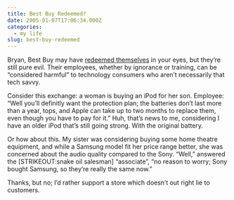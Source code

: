 ```yaml
---
title: Best Buy Redeemed?
date: 2005-01-07T17:06:34.000Z
categories:
  - my life
slug: best-buy-redeemed
---
```

Bryan, Best Buy may have [redeemed themselves][1]  in your eyes, but they’re still pure evil. Their employees, whether by ignorance or training, can be “considered harmful” to technology consumers who aren’t necessarily that tech savvy.

Consider this exchange: a woman is buying an iPod for her son. Employee: “Well you’ll definitly want the protection plan; the batteries don’t last more than a year, tops, and Apple can take up to two months to replace them, even though you have to pay for it.” Huh, that’s news to me, considering I have an older iPod that’s still going strong. With the original battery.

Or how about this. My sister was considering buying some home theatre equipment, and while a Samsung model fit her price range better, she was concerned about the audio quality compared to the Sony. “Well,” answered the [STRIKEOUT:snake oil salesman] “associate”, “no reason to worry; Sony bought Samsung, so they’re really the same now.”

Thanks, but no; I’d rather support a store which doesn’t out right lie to customers.



 [1]: http://www.reigndropsfall.net/index.php?itemid=127
